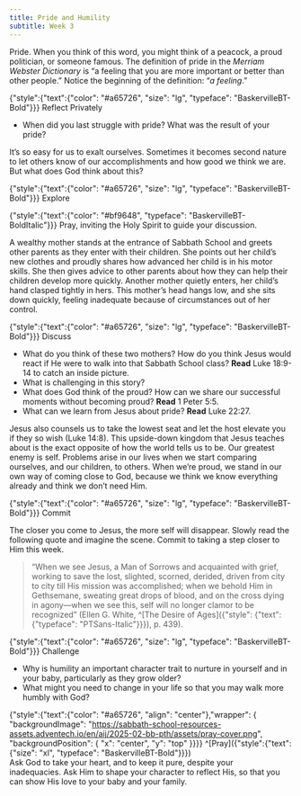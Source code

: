 ```yaml
---
title: Pride and Humility
subtitle: Week 3
---
```


Pride. When you think of this word, you might think of a peacock, a proud politician, or someone famous. The definition of pride in the _Merriam Webster Dictionary_ is “a feeling that you are more important or better than other people.” Notice the beginning of the definition: “_a feeling_.”

{"style":{"text":{"color": "#a65726", "size": "lg", "typeface": "BaskervilleBT-Bold"}}}
Reflect Privately

+ When did you last struggle with pride? What was the result of your pride?

It’s so easy for us to exalt ourselves. Sometimes it becomes second nature to let others know of our accomplishments and how good we think we are. But what does God think about this?

{"style":{"text":{"color": "#a65726", "size": "lg", "typeface": "BaskervilleBT-Bold"}}}
Explore

{"style":{"text":{"color": "#bf9648", "typeface": "BaskervilleBT-BoldItalic"}}}
Pray, inviting the Holy Spirit to guide your discussion.

A wealthy mother stands at the entrance of Sabbath School and greets other parents as they enter with their children. She points out her child’s new clothes and proudly shares how advanced her child is in his motor skills. She then gives advice to other parents about how they can help their children develop more quickly. Another mother quietly enters, her child’s hand clasped tightly in hers. This mother’s head hangs low, and she sits down quickly, feeling inadequate because of circumstances out of her control.

{"style":{"text":{"color": "#a65726", "size": "lg", "typeface": "BaskervilleBT-Bold"}}}
Discuss

+ What do you think of these two mothers? How do you think Jesus would react if He were to walk into that Sabbath School class? **Read** Luke 18:9-14 to catch an inside picture.
+ What is challenging in this story?
+ What does God think of the proud? How can we share our successful moments without becoming proud? **Read** 1 Peter 5:5.
+ What can we learn from Jesus about pride? **Read** Luke 22:27.

Jesus also counsels us to take the lowest seat and let the host elevate you if they so wish (Luke 14:8). This upside-down kingdom that Jesus teaches about is the exact opposite of how the world tells us to be. Our greatest enemy is self. Problems arise in our lives when we start comparing ourselves, and our children, to others. When we’re proud, we stand in our own way of coming close to God, because we think we know everything already and think we don’t need Him.

{"style":{"text":{"color": "#a65726", "size": "lg", "typeface": "BaskervilleBT-Bold"}}}
Commit

The closer you come to Jesus, the more self will disappear. Slowly read the following quote and imagine the scene. Commit to taking a step closer to Him this week.

> “When we see Jesus, a Man of Sorrows and acquainted with grief, working to save the lost, slighted, scorned, derided, driven from city to city till His mission was accomplished; when we behold Him in Gethsemane, sweating great drops of blood, and on the cross dying in agony—when we see this, self will no longer clamor to be recognized” (Ellen G. White, ^[The Desire of Ages]({"style": {"text": {"typeface": "PTSans-Italic"}}}), p. 439).

{"style":{"text":{"color": "#a65726", "size": "lg", "typeface": "BaskervilleBT-Bold"}}}
Challenge

+ Why is humility an important character trait to nurture in yourself and in your baby, particularly as they grow older?
+ What might you need to change in your life so that you may walk more humbly with God?

{"style":{"text":{"color": "#a65726", "align": "center"},"wrapper": { "backgroundImage": "https://sabbath-school-resources-assets.adventech.io/en/aij/2025-02-bb-pth/assets/pray-cover.png", "backgroundPosition": { "x": "center", "y": "top" }}}}
^[Pray]({"style":{"text":{"size": "xl", "typeface": "BaskervilleBT-Bold"}}})\
Ask God to take your heart, and to keep it pure, despite your\
inadequacies. Ask Him to shape your character to reflect His, so that you\
can show His love to your baby and your family.